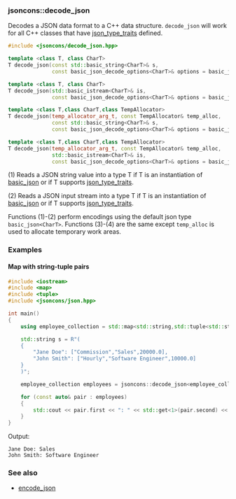 ### jsoncons::decode_json

Decodes a JSON data format to a C++ data structure. `decode_json` will 
work for all C++ classes that have [json_type_traits](https://github.com/danielaparker/jsoncons/blob/master/doc/ref/json_type_traits.md) defined.

```c++
#include <jsoncons/decode_json.hpp>

template <class T, class CharT>
T decode_json(const std::basic_string<CharT>& s,
              const basic_json_decode_options<CharT>& options = basic_json_decode_options<CharT>()); // (1)

template <class T, class CharT>
T decode_json(std::basic_istream<CharT>& is,
              const basic_json_decode_options<CharT>& options = basic_json_decode_options<CharT>()); // (2)

template <class T,class CharT,class TempAllocator>
T decode_json(temp_allocator_arg_t, const TempAllocator& temp_alloc,
              const std::basic_string<CharT>& s,
              const basic_json_decode_options<CharT>& options = basic_json_decode_options<CharT>()); // (3)

template <class T,class CharT,class TempAllocator>
T decode_json(temp_allocator_arg_t, const TempAllocator& temp_alloc,
              std::basic_istream<CharT>& is,
              const basic_json_decode_options<CharT>& options = basic_json_decode_options<CharT>()); // (4)
```

(1) Reads a JSON string value into a type T if T is an instantiation of [basic_json](../basic_json.md) 
or if T supports [json_type_traits](../json_type_traits.md).

(2) Reads a JSON input stream into a type T if T is an instantiation of [basic_json](../basic_json.md) 
or if T supports [json_type_traits](../json_type_traits.md).

Functions (1)-(2) perform encodings using the default json type `basic_json<CharT>`.
Functions (3)-(4) are the same except `temp_alloc` is used to allocate temporary work areas.

### Examples

#### Map with string-tuple pairs

```c++
#include <iostream>
#include <map>
#include <tuple>
#include <jsoncons/json.hpp>

int main()
{
    using employee_collection = std::map<std::string,std::tuple<std::string,std::string,double>>;

    std::string s = R"(
    {
        "Jane Doe": ["Commission","Sales",20000.0],
        "John Smith": ["Hourly","Software Engineer",10000.0]
    }
    )";

    employee_collection employees = jsoncons::decode_json<employee_collection>(s);

    for (const auto& pair : employees)
    {
        std::cout << pair.first << ": " << std::get<1>(pair.second) << std::endl;
    }
}
```
Output:
```
Jane Doe: Sales
John Smith: Software Engineer
```

### See also

- [encode_json](encode_json.md)

